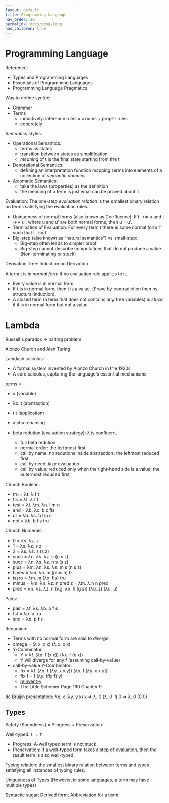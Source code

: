 ```yaml
---
layout: default
title: Programming Language
nav_order: 20
permalink: docs/prog-lang
has_children: true
---
```



# Programming Language 

Reference:

- Types and Programming Languages
- Essentials of Programming Languages
- Programming Language Pragmatics

Way to define _syntax_:

- Grammar
- Terms
  - inductively: inference rules = axioms + proper rules
  - concretely

_Semantics_ styles:

- Operational Semantics:
  - terms as states
  - transition between states as simplification
  - _meaning_ of t is the final state starting from the t
- Denotational Semantics:
  - defining an interpretation function mapping terms into elements of a collection of _semantic domains_.
- Axiomatic Semantics:
  - take the laws (properties) as the definition
  - the meaning of a term is just what can be proved about it

Evaluation: The _one-step evaluation relation_ is the smallest binary relation on terms satisfying the evaluation rules.

- Uniqueness of normal forms (also known as Confluence): If t →∗ u and t →∗ u′, where u and u′ are both normal forms, then u = u′.
- Termination of Evaluation: For every term t there is some normal form t′ such that t →∗ t′.
- Big-step (also known as "natural semantics") vs small-step: 
  - Big-step often leads to simpler proof
  - Big-step cannot describe computations that do not produce a value (Non-terminating or stuck)

Derivation Tree: Induction on Derivation

A term t is in _normal form_ if no evaluation rule applies to it.

- Every value is in normal form.
- If t is in normal form, then t is a value. (Prove by contradiction then by structural induction).
- A closed term (a term that does not contains any free variables) is _stuck_ if it is in normal form but not a value.

# Lambda

Russell's paradox => halting problem

Alonzo Church and Alan Turing

Lamdash calculus:

- A formal system invented by Alonzo Church in the 1920s
- A core calculus, capturing the language's essential mechanisms

terms = 

- x     (variable)
- λx. t (abstraction)
- t t   (application)

- alpha renaming
- beta redution (evaluation strategy): λ is confluent.
  - full beta redution 
  - normal order: the lerftmost first
  - call by name: no redutions inside abstraction; the leftmost reduced first
  - call by need: lazy evaluation
  - call by value: reduced only when the right-hand side is a value; the outermost reduced first

Church Boolean:

- tru = λt. λ.f t
- fls = λt. λ.f f
- test = λl. λm. λn. l m n
- and = λb. λc. b c fls
- or = λb. λc. b tru c
- not = λb. b fls tru 

Church Numerals:

- 0 = λs. λz. z
- 1 = λs. λz. s z
- 2 = λs. λz. s (s z)
- succ = λn. λs. λz. s (n s z)
- succ = λn. λs. λz. n s (s z)
- plus = λm. λn. λs. λz. m s (n s z)
- times = λm. λn. m (plus n) 0
- iszro = λm. m (λx. fls) tru
- minus = λm. λn. λz. n pred z = λm. λ.n n pred
- pred = λn. λs. λz. n (λg. λh. h (g s)) (λu. z) (λu. u)

Pairs:

- pair = λf. λs. λb. b f s
- fst = λp. p tru
- snd = λp. p fls

Recursion:

- Terms with no normal form are said to _diverge_.
- omega = (λ x. x x) (λ x. x x)
- Y-Combinator
  - Y = λf. (λx. f (x x)) (λx. f (x x))
  - Y will diverge for any f (assuming call-by-value)
- call-by-value Y-Combinator:
  - fix = λf. (λx. f (λy. x x y)) (λx. f (λy. x x y))
  - fix f = f (λy. (fix f) y)
  - [reinvent-y](https://yinwang0.wordpress.com/2012/04/09/reinvent-y)
  - The Little Schemer Page 160 Chapter 9 

de Bruijin presentation: λx. x (λy. y x) x => λ. 0 (λ. 0 1) 0 => λ. 0 (0 0)

## Types

Safety (Soundness) = Progress + Preservation

Well-typed: `t : T`

- Progress: A-well typed term is not stuck
- Preservation: If a well-typed term takes a step of evaluation, then the result term is also well-typed.

Typing relation: the smallest binary relation between terms and types satisfying all instances of typing rules.

Uniqueness of Types (However, in some languages, a term may have multiple types)

Syntactic sugar; Derived form; Abbreviation for a term.




